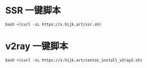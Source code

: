 # SSR 一键脚本
```shell
bash <(curl -sL https://s.hijk.art/ssr.sh)
```
# v2ray  一键脚本
```shell
bash <(curl -sL https://s.hijk.art/centos_install_v2ray2.sh)
```
